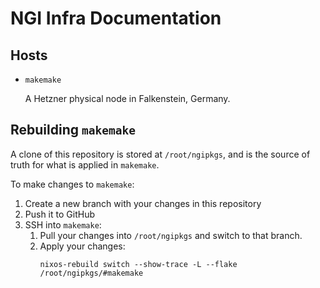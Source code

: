 # NGI Infra Documentation

## Hosts

- `makemake`

  A Hetzner physical node in Falkenstein, Germany.

## Rebuilding `makemake`

A clone of this repository is stored at `/root/ngipkgs`, and is the source of
truth for what is applied in `makemake`.

To make changes to `makemake`:
1. Create a new branch with your changes in this repository
2. Push it to GitHub
3. SSH into `makemake`:
   1. Pull your changes into `/root/ngipkgs` and switch to that branch.
   2. Apply your changes:
      ```
      nixos-rebuild switch --show-trace -L --flake /root/ngipkgs/#makemake
      ```
